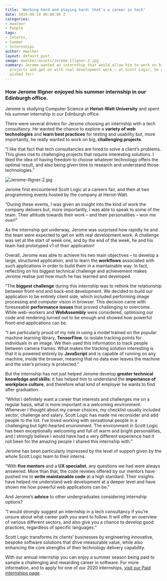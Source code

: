 ```yaml
---
title: 'Working hard and playing hard: that’s a career in tech'
date: 2019-08-19 00:00:00 Z
categories:
- mwalker
- People
tags:
- Interns,
- Summer
- Internships
author: mwalker
layout: default_post
image: mwalker/assets/Jerome-Illgner-2.jpg
summary: Jerome wanted an internship that would allow him to work on big, challenging
  projects and get on with real development work – at Scott Logic, he got what he
  wished for!
---
```


### How Jerome Illgner enjoyed his summer internship in our Edinburgh office.

Jerome is studying Computer Science at **Heriot-Watt University** and spent his summer internship in our Edinburgh office.

There were several drivers for Jerome choosing an internship with a tech consultancy. He wanted the chance to explore a **variety of web technologies** and **learn best practices** for testing and usability but, more importantly, he really wanted to work on big, **challenging projects**.

“I like that fact that tech consultancies are hired to solve a client’s problems. This gives rise to challenging projects that require interesting solutions. I liked the idea of having freedom to choose whatever technology offers the optimal result, and also being given time to research and understand those technologies.”

![Jerome-Illgner-2.jpg]({{site.baseurl}}/mwalker/assets/Jerome-Illgner-2.jpg)

Jerome first encountered Scott Logic at a careers fair, and then at two programming events hosted by the company at Heriot-Watt. 

“During these events, I was given an insight into the kind of work the company delivers but, more importantly, I was able to speak to some of the team. Their attitude towards their work – and their personalities – won me over!”

As the internship got underway, Jerome was surprised how rapidly he and the team were expected to get on with real development work. A challenge was set at the start of week one, and by the end of the week, he and his team had prototyped v1 of their application!

Overall, Jerome was able to achieve his two main objectives – to develop a large, structured application, and to learn the **workflows** associated with such applications in order to build them in a maintainable way. In fact, reflecting on his biggest technical challenge and achievement makes Jerome realise just how much he has learned and developed.

“The **biggest challenge** during this internship was to rethink the relationship between front-end and back-end development. We decided to build our application to be entirely client side, which included performing image processing and computer vision in browser. This decision came with foreseeable **performance issues** that proved challenging to overcome. While web-workers and **WebAssembly** were considered, optimising our code and rendering turned out to be enough and showed how powerful front-end applications can be.

“I am particularly proud of my role in using a model trained on the popular machine learning library, **TensorFlow**, to isolate tracking points for individuals in an image. We then used this information to track people between camera frames. What makes the tracking solution interesting is that it is powered entirely by **JavaScript** and is capable of running on any machine, inside the browser, meaning that no data ever leaves the machine and the user’s privacy is protected.”

But the internship has not just helped Jerome develop **greater technical knowledge and skills**; it has helped him to understand the **importance of workplace culture**, and therefore what kind of employer he wants to find after graduation. 

“Whilst I definitely want a career that interests and challenges me on a regular basis, what is more important is a welcoming environment. Whenever I thought about my career choices, my checklist usually included sector, challenge and salary. Scott Logic has made me reconsider and add people to the list. I’ve loved working with sensational people in a challenging but light-hearted environment. The environment in Scott Logic has been exceptionally welcoming and full of warm and bright personalities, and I strongly believe I would have had a very different experience had it not been for the amazing people I shared this internship with.”

Jerome has been particularly impressed by the level of support given by the whole Scott Logic team to their interns.

“With **five mentors** and a **UX specialist**, any questions we had were always answered. More than that, the code reviews offered by our mentors have pushed me to **write maintainable code** at a high standard. Their insights have helped me understand web development at a deeper level and have shown me how powerful web applications can be.”

And Jerome’s **advice** to other undergraduates considering internship options? 

“I would strongly suggest an internship in a tech consultancy if you’re unsure about what career path you want to follow. It will offer an overview of various different sectors, and also give you a chance to develop good practices, regardless of specific languages.”

Scott Logic transforms its clients’ businesses by engineering innovative, bespoke software solutions that drive measurable value, while also enhancing the core strengths of their technology delivery capability. 

With our annual internship you can enjoy a summer season being paid to sample a challenging and rewarding career in software. For more information, and to apply for one of our 2020 internships, [visit our Paid internships page](https://www.scottlogic.com/careers/paid-interns/).